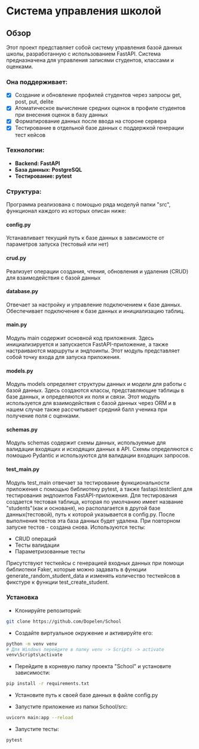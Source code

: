 # Система управления школой
## Обзор
Этот проект представляет собой систему управления базой данных школы, разработанную с использованием FastAPI. 
Система предназначена для управления записями студентов, классами и оценками. 
### Она поддерживает:
- [x] Создание и обновление профилей студентов через запросы get, post, put, delite
- [x] Атоматическое вычисление средних оценок в профиле студентов при внесения оценок в базу данных
- [x] Форматирование данных после ввода на стороне сервера
- [x] Тестирование в отдельной базе данных с поддержкой генерации тест кейсов

### Технологии:
- **Backend: FastAPI**
- **База данных: PostgreSQL**
- **Тестирование: pytest**

### Структура:

Программа реализована с помощью ряда моделуй папки "src", функционал каждого из которых описан ниже:

#### сonfig.py
Устанавливает текущий путь к базе данных в зависимосте от параметров запуска (тестовый или нет)

#### crud.py
Реализует операции создания, чтения, обновления и удаления (CRUD) для взаимодействия с базой данных

#### database.py
Отвечает за настройку и управление подключением к базе данных.
Обеспечивает подключение к базе данных и инициализацию таблиц.

#### main.py
Модуль main содержит основной код приложения. 
Здесь инициализируется и запускается FastAPI-приложение, а также настраиваются маршруты и эндпоинты. 
Этот модуль представляет собой точку входа для запуска приложения.

#### models.py
Модуль models определяет структуры данных и модели для работы с базой данных. 
Здесь создаются классы, представляющие таблицы в базе данных, и определяются их поля и связи. 
Этот модуль используется для взаимодействия с базой данных через ORM и в нашем случае также рассчитывает средний балл ученика при получение поля с оценками.

#### schemas.py
Модуль schemas содержит схемы данных, используемые для валидации входящих и исходящих данных в API. 
Схемы определяются с помощью Pydantic и используются для валидации входящих запросов.

#### test_main.py
Модуль test_main отвечает за тестирование функциональности приложения с помощью библиотеку pytest, а также fastapi.testclient для тестирования эндпоинтов FastAPI-приложения.
Для тестирования создается тестовая таблица, которая по умолчанию имеет название "students"(как и основаня), но располагается в другой базе данных(тестовой), путь к которой указывается в config.py.
После выполнения тестов эта база данных будет удалена. При повторном запуске тестов - создана снова.
Используются тесты:
- CRUD операций
- Тесты валидации
- Параметризованные тесты

Присутствуют тесткейсы с генерацией входных данных при помощи библиотеки Faker, которые можно задавать в функции generate_random_student_data и изменять количество тесткейсов в фикстуре к функции test_create_student.


### Установка 

- Клонируйте репозиторий:
```bash
git clone https://github.com/Dopelen/School
```

- Создайте виртуальное окружение и активируйте его:
```bash
python -m venv venv
# Для Windows перейдите в папку venv -> Scripts -> activate
venv\Scripts\activate
```

- Перейдите в корневую папку проекта "School" и установите зависимости:
```bash
pip install -r requirements.txt
```

- Установите путь к своей базе данных в файле config.py

- Запустите приложение из папки School/src:
```bash
uvicorn main:app --reload
```

- Запустите тесты:
```bash
pytest
```

